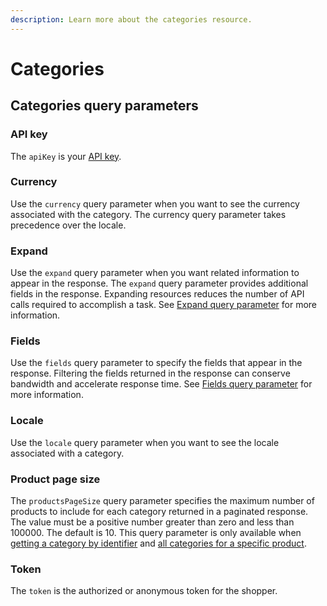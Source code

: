 ```yaml
---
description: Learn more about the categories resource.
---
```


# Categories

## Categories query parameters

### API key

The `apiKey` is your [API key](../../resources/API-structure/api-keys.md).

### Currency

Use the `currency` query parameter when you want to see the currency associated with the category. The currency query parameter takes precedence over the locale.&#x20;

### Expand

Use the `expand` query parameter when you want related information to appear in the response. The `expand` query parameter provides additional fields in the response. Expanding resources reduces the number of API calls required to accomplish a task. See [Expand query parameter](../common-shoppers-and-admin-apis-reference/fields-and-expand-query-parameters.md#expand-query-parameter) for more information.

### Fields

Use the `fields` query parameter to specify the fields that appear in the response. Filtering the fields returned in the response can conserve bandwidth and accelerate response time. See [Fields query parameter](../common-shoppers-and-admin-apis-reference/fields-and-expand-query-parameters.md#fields-query-parameter) for more information.&#x20;

### Locale

Use the `locale` query parameter when you want to see the locale associated with a category.

### Product page size

The `productsPageSize` query parameter specifies the maximum number of products to include for each category returned in a paginated response. The value must be a positive number greater than zero and less than 100000. The default is 10. This query parameter is only available when [getting a category by identifier](https://www.digitalriver.com/docs/commerce-shopper-api/#tag/Categories/paths/\~1v1\~1shoppers\~1me\~1categories\~1%7BcategoryId%7D/get) and [all categories for a specific product](https://www.digitalriver.com/docs/commerce-shopper-api/#tag/Categories/paths/\~1v1\~1shoppers\~1me\~1products\~1%7BproductId%7D\~1categories/get).

### Token

The `token` is the authorized or anonymous token for the shopper.
